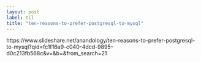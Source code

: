 ```yaml
---
layout: post
label: til
title: "ten-reasons-to-prefer-postgresql-to-mysql"
---
```


<p>
  
</p>
https://www.slideshare.net/anandology/ten-reasons-to-prefer-postgresql-to-mysql?qid=fc1f16a9-c040-4dcd-9895-d0c213fb568c&v=&b=&from_search=21

